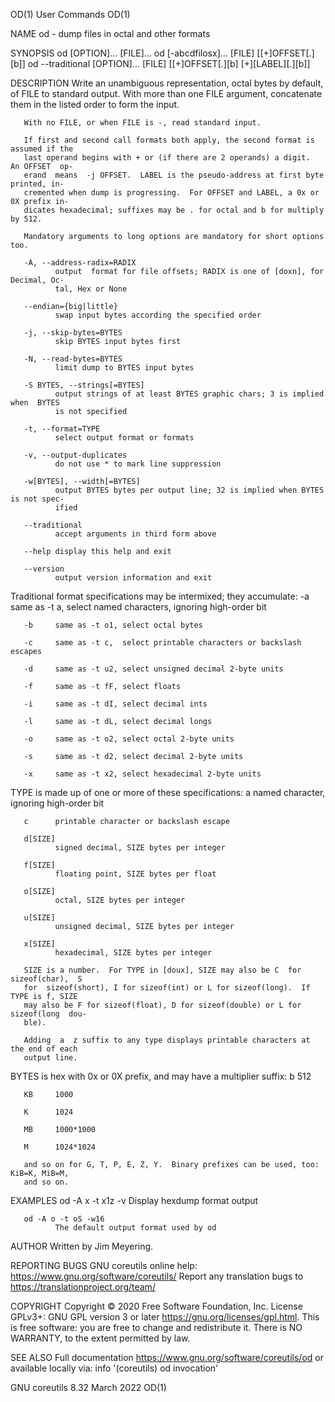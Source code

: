 OD(1)                                User Commands                                OD(1)

NAME
       od - dump files in octal and other formats

SYNOPSIS
       od [OPTION]... [FILE]...
       od [-abcdfilosx]... [FILE] [[+]OFFSET[.][b]]
       od --traditional [OPTION]... [FILE] [[+]OFFSET[.][b] [+][LABEL][.][b]]

DESCRIPTION
       Write an unambiguous representation, octal bytes by default, of FILE to standard
       output.  With more than one FILE argument, concatenate them in the listed  order
       to form the input.

       With no FILE, or when FILE is -, read standard input.

       If first and second call formats both apply, the second format is assumed if the
       last operand begins with + or (if there are 2 operands) a digit.  An OFFSET  op‐
       erand  means  -j OFFSET.  LABEL is the pseudo-address at first byte printed, in‐
       cremented when dump is progressing.  For OFFSET and LABEL, a 0x or 0X prefix in‐
       dicates hexadecimal; suffixes may be . for octal and b for multiply by 512.

       Mandatory arguments to long options are mandatory for short options too.

       -A, --address-radix=RADIX
              output  format for file offsets; RADIX is one of [doxn], for Decimal, Oc‐
              tal, Hex or None

       --endian={big|little}
              swap input bytes according the specified order

       -j, --skip-bytes=BYTES
              skip BYTES input bytes first

       -N, --read-bytes=BYTES
              limit dump to BYTES input bytes

       -S BYTES, --strings[=BYTES]
              output strings of at least BYTES graphic chars; 3 is implied  when  BYTES
              is not specified

       -t, --format=TYPE
              select output format or formats

       -v, --output-duplicates
              do not use * to mark line suppression

       -w[BYTES], --width[=BYTES]
              output BYTES bytes per output line; 32 is implied when BYTES is not spec‐
              ified

       --traditional
              accept arguments in third form above

       --help display this help and exit

       --version
              output version information and exit

   Traditional format specifications may be intermixed; they accumulate:
       -a     same as -t a,  select named characters, ignoring high-order bit

       -b     same as -t o1, select octal bytes

       -c     same as -t c,  select printable characters or backslash escapes

       -d     same as -t u2, select unsigned decimal 2-byte units

       -f     same as -t fF, select floats

       -i     same as -t dI, select decimal ints

       -l     same as -t dL, select decimal longs

       -o     same as -t o2, select octal 2-byte units

       -s     same as -t d2, select decimal 2-byte units

       -x     same as -t x2, select hexadecimal 2-byte units

   TYPE is made up of one or more of these specifications:
       a      named character, ignoring high-order bit

       c      printable character or backslash escape

       d[SIZE]
              signed decimal, SIZE bytes per integer

       f[SIZE]
              floating point, SIZE bytes per float

       o[SIZE]
              octal, SIZE bytes per integer

       u[SIZE]
              unsigned decimal, SIZE bytes per integer

       x[SIZE]
              hexadecimal, SIZE bytes per integer

       SIZE is a number.  For TYPE in [doux], SIZE may also be C  for  sizeof(char),  S
       for  sizeof(short), I for sizeof(int) or L for sizeof(long).  If TYPE is f, SIZE
       may also be F for sizeof(float), D for sizeof(double) or L for sizeof(long  dou‐
       ble).

       Adding  a  z suffix to any type displays printable characters at the end of each
       output line.

   BYTES is hex with 0x or 0X prefix, and may have a multiplier suffix:
       b      512

       KB     1000

       K      1024

       MB     1000*1000

       M      1024*1024

       and so on for G, T, P, E, Z, Y.  Binary prefixes can be used, too: KiB=K, MiB=M,
       and so on.

EXAMPLES
       od -A x -t x1z -v
              Display hexdump format output

       od -A o -t oS -w16
              The default output format used by od

AUTHOR
       Written by Jim Meyering.

REPORTING BUGS
       GNU coreutils online help: <https://www.gnu.org/software/coreutils/>
       Report any translation bugs to <https://translationproject.org/team/>

COPYRIGHT
       Copyright © 2020 Free Software Foundation, Inc.  License GPLv3+: GNU GPL version
       3 or later <https://gnu.org/licenses/gpl.html>.
       This is free software: you are free to change and redistribute it.  There is  NO
       WARRANTY, to the extent permitted by law.

SEE ALSO
       Full documentation <https://www.gnu.org/software/coreutils/od>
       or available locally via: info '(coreutils) od invocation'

GNU coreutils 8.32                     March 2022                                 OD(1)

